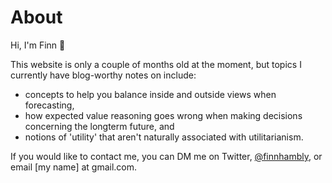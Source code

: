 # About

Hi, I'm Finn 👋

This website is only a couple of months old at the moment, but topics I currently have blog-worthy notes on include:
- concepts to help you balance inside and outside views when forecasting,
- how expected value reasoning goes wrong when making decisions concerning the longterm future, and
- notions of 'utility' that aren't naturally associated with utilitarianism.

If you would like to contact me, you can DM me on Twitter, [@finnhambly](https://twitter.com/finnhambly), or email [my name] at gmail.com.